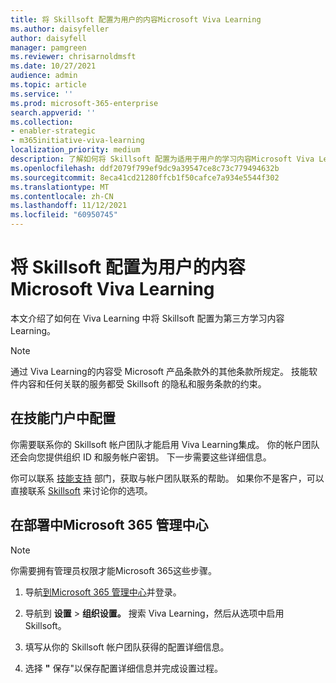 ```yaml
---
title: 将 Skillsoft 配置为用户的内容Microsoft Viva Learning
ms.author: daisyfeller
author: daisyfell
manager: pamgreen
ms.reviewer: chrisarnoldmsft
ms.date: 10/27/2021
audience: admin
ms.topic: article
ms.service: ''
ms.prod: microsoft-365-enterprise
search.appverid: ''
ms.collection:
- enabler-strategic
- m365initiative-viva-learning
localization_priority: medium
description: 了解如何将 Skillsoft 配置为适用于用户的学习内容Microsoft Viva Learning。
ms.openlocfilehash: ddf2079f799ef9dc9a39547ce8c73c779494632b
ms.sourcegitcommit: 8eca41cd21280ffcb1f50cafce7a934e5544f302
ms.translationtype: MT
ms.contentlocale: zh-CN
ms.lasthandoff: 11/12/2021
ms.locfileid: "60950745"
---
```

# <a name="configure-skillsoft-as-a-content-source-for-microsoft-viva-learning"></a>将 Skillsoft 配置为用户的内容Microsoft Viva Learning

本文介绍了如何在 Viva Learning 中将 Skillsoft 配置为第三方学习内容Learning。

>[!NOTE]
>通过 Viva Learning的内容受 Microsoft 产品条款外的其他条款所规定。 技能软件内容和任何关联的服务都受 Skillsoft 的隐私和服务条款的约束。

## <a name="configure-in-your-skillsoft-portal"></a>在技能门户中配置

你需要联系你的 Skillsoft 帐户团队才能启用 Viva Learning集成。 你的帐户团队还会向您提供组织 ID 和服务帐户密钥。 下一步需要这些详细信息。

你可以联系 [技能支持](https://support.skillsoft.com/percipio/) 部门，获取与帐户团队联系的帮助。 如果你不是客户，可以直接联系 [Skillsoft](https://www.skillsoft.com/about/contact-us) 来讨论你的选项。

## <a name="configure-in-your-microsoft-365-admin-center"></a>在部署中Microsoft 365 管理中心

>[!NOTE]
>你需要拥有管理员权限才能Microsoft 365这些步骤。

1. 导航[到Microsoft 365 管理中心](https://admin.microsoft.com)并登录。

2. 导航到 **设置**  >  **组织设置。** 搜索 Viva Learning，然后从选项中启用 Skillsoft。

3. 填写从你的 Skillsoft 帐户团队获得的配置详细信息。

4. 选择 **"** 保存"以保存配置详细信息并完成设置过程。
